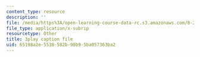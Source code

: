 ```yaml
---
content_type: resource
description: ''
file: /media/https%3A/open-learning-course-data-rc.s3.amazonaws.com/8-286-the-early-universe-fall-2013/65198a2e5538582b90b95ba057363ba2_ANCN7vr9FVk.vtt
file_type: application/x-subrip
resourcetype: Other
title: 3play caption file
uid: 65198a2e-5538-582b-90b9-5ba057363ba2
---
```


